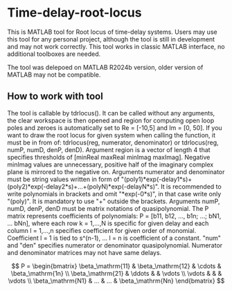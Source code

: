 # Time-delay-root-locus
This is MATLAB tool for Root locus of time-delay systems.
Users may use this tool for any personal project, although the tool is still in development and may not work correctly. 
This tool works in classic MATLAB interface, no additional toolboxes are needed.

The tool was delepoed on MATLAB R2024b version, older version of MATLAB may not be compatible.

## How to work with tool

The tool is callable by tdrlocus().
It can be called without any arguments, the clear workspace is then opened and region for computing open loop poles and zeroes is automatically set to Re = [-10,5] and Im = [0, 50]. If you want to draw the root locus for given system when calling the function, it must be in from of: tdrlocus(reg, numerator, denominator) or tdrlocus(reg, numP, numD, denP, denD).
Argument region is a vector of length 4 that specifies thresholds of [minReal maxReal minImag maxImag]. Negative minImag values are unnecessary, positive half of the imaginary complex plane is mirrored to the negative on.
Arguments numerator and denominator must be string values written in form of "(poly1)\*exp(-delay1\*s)+(poly2)\*exp(-delay2\*s)+...+(polyN)\*exp(-delayN\*s)". It is recommended to write polynomials in brackets and omit "\*exp(-0\*s)", in that case write only "(poly)". It is mandatory to use "+" outside the brackets.
Arguments numP, numD, denP, denD must be matrix notations of quasipolynomial. The P matrix represents coefficients of polynomials: P = [b11, b12, ..., b1n; ...; bN1, ... bNn], where each row k = 1,...,N is specific for given delay and each column l = 1,...,n specifies coefficient for given order of monomial. Coefficient l = 1 is tied to s^(n-1), ... l = n is coefficient of a constant. "num" and "den" specifies numerator or denominator quasipolynomial. Numerator and denominator matrices may not have same delays.

$$
P =
\begin{bmatrix}
\beta_\mathrm{11} & \beta_\mathrm{12} & \cdots & \beta_\mathrm{1n} \\
\beta_\mathrm{21} & \ddots & & \vdots \\
\vdots & & & \vdots \\
\beta_\mathrm{N1} & ... & ... & \beta_\mathrm{Nn}
\end{bmatrix}
$$
